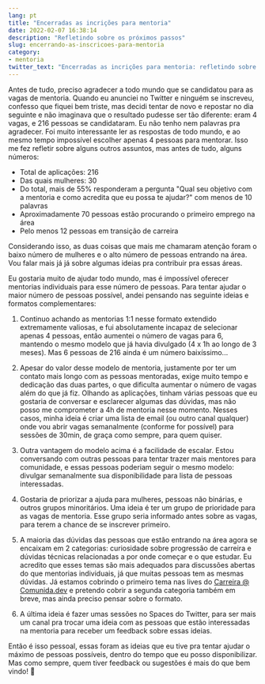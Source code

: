 ```yaml
---
lang: pt
title: "Encerradas as incrições para mentoria"
date: 2022-02-07 16:38:14
description: "Refletindo sobre os próximos passos"
slug: encerrando-as-inscricoes-para-mentoria
category:
- mentoria
twitter_text: "Encerradas as incrições para mentoria: refletindo sobre os próximos passos"
---
```


Antes de tudo, preciso agradecer a todo mundo que se candidatou para as vagas de mentoria. Quando eu anunciei no Twitter e ninguém se inscreveu, confesso que fiquei bem triste, mas decidi tentar de novo e repostar no dia seguinte e não imaginava que o resultado pudesse ser tão diferente: eram 4 vagas, e 216 pessoas se candidataram. Eu não tenho nem palavras pra agradecer. Foi muito interessante ler as respostas de todo mundo, e ao mesmo tempo impossível escolher apenas 4 pessoas para mentorar. Isso me fez refletir sobre alguns outros assuntos, mas antes de tudo, alguns números:

- Total de aplicações: 216
- Das quais mulheres: 30
- Do total, mais de 55% responderam a pergunta "Qual seu objetivo com a mentoria e como acredita que eu possa te ajudar?" com menos de 10 palavras
- Aproximadamente 70 pessoas estão procurando o primeiro emprego na área
- Pelo menos 12 pessoas em transição de carreira

Considerando isso, as duas coisas que mais me chamaram atenção foram o baixo número de mulheres e o alto número de pessoas entrando na área. Vou falar mais já já sobre algumas ideias pra contribuir pra essas áreas.

Eu gostaria muito de ajudar todo mundo, mas é impossível oferecer mentorias individuais para esse número de pessoas. Para tentar ajudar o maior número de pessoas possível, andei pensando nas seguinte ideias e formatos complementares:

1. Continuo achando as mentorias 1:1 nesse formato extendido extremamente valiosas, e fui absolutamente incapaz de selecionar apenas 4 pessoas, então aumentei o número de vagas para 6, mantendo o mesmo modelo que já havia divulgado (4 x 1h ao longo de 3 meses). Mas 6 pessoas de 216 ainda é um número baixíssimo...

2. Apesar do valor desse modelo de mentoria, justamente por ter um contato mais longo com as pessoas mentoradas, exige muito tempo e dedicação das duas partes, o que dificulta aumentar o número de vagas além do que já fiz. Olhando as aplicações, tinham várias pessoas que eu gostaria de conversar e esclarecer algumas das dúvidas, mas não posso me comprometer a 4h de mentoria nesse momento. Nesses casos, minha ideia é criar uma lista de email (ou outro canal qualquer) onde vou abrir vagas semanalmente (conforme for possível) para sessões de 30min, de graça como sempre, para quem quiser.

3. Outra vantagem do modelo acima é a facilidade de escalar. Estou conversando com outras pessoas para tentar trazer mais mentores para comunidade, e essas pessoas poderiam seguir o mesmo modelo: divulgar semanalmente sua disponibilidade para lista de pessoas interessadas.

4. Gostaria de priorizar a ajuda para mulheres, pessoas não binárias, e outros grupos minoritários. Uma ideia é ter um grupo de prioridade para as vagas de mentoria. Esse grupo seria informado antes sobre as vagas, para terem a chance de se inscrever primeiro.

5. A maioria das dúvidas das pessoas que estão entrando na área agora se encaixam em 2 categorias: curiosidade sobre progressão de carreira e dúvidas técnicas relacionadas a por onde começar e o que estudar. Eu acredito que esses temas são mais adequados para discussões abertas do que mentorias individuais, já que muitas pessoas tem as mesmas dúvidas. Já estamos cobrindo o primeiro tema nas lives do [Carreira @ Comunida.dev][1] e pretendo cobrir a segunda categoria também em breve, mas ainda preciso pensar sobre o formato.

6. A última ideia é fazer umas sessões no Spaces do Twitter, para ser mais um canal pra trocar uma ideia com as pessoas que estão interessadas na mentoria para receber um feedback sobre essas ideias.

Então é isso pessoal, essas foram as ideias que eu tive pra tentar ajudar o máximo de pessoas possíveis, dentro do tempo que eu posso disponibilizar. Mas como sempre, quem tiver feedback ou sugestões é mais do que bem vindo! 🙂

[1]: https://comunida.dev
